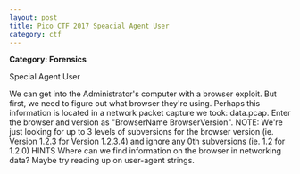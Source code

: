 ```yaml
---
layout: post
title: Pico CTF 2017 Speacial Agent User
category: ctf
---
```




<b>Category: Forensics</b>

Special Agent User

We can get into the Administrator's computer with a browser exploit. But first, we need to figure out what browser they're using. Perhaps this information is located in a network packet capture we took: data.pcap. Enter the browser and version as "BrowserName BrowserVersion". NOTE: We're just looking for up to 3 levels of subversions for the browser version (ie. Version 1.2.3 for Version 1.2.3.4) and ignore any 0th subversions (ie. 1.2 for 1.2.0)
HINTS
Where can we find information on the browser in networking data? Maybe try reading up on user-agent strings.
